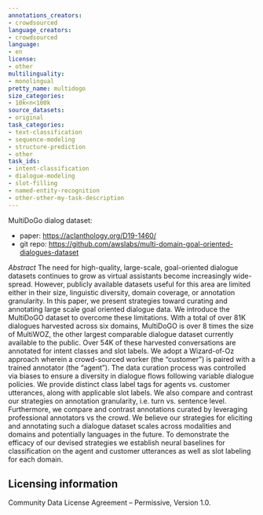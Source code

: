 ```yaml
---
annotations_creators:
- crowdsourced
language_creators:
- crowdsourced
language:
- en
license:
- other
multilinguality:
- monolingual
pretty_name: multidogo
size_categories:
- 10k<n<100k
source_datasets:
- original
task_categories:
- text-classification
- sequence-modeling
- structure-prediction
- other
task_ids:
- intent-classification
- dialogue-modeling
- slot-filling
- named-entity-recognition
- other-other-my-task-description
---
```


MultiDoGo dialog dataset: 
- paper: https://aclanthology.org/D19-1460/
- git repo: https://github.com/awslabs/multi-domain-goal-oriented-dialogues-dataset

*Abstract*
The need for high-quality, large-scale, goal-oriented dialogue datasets continues to grow as virtual assistants become increasingly wide-spread. However, publicly available datasets useful for this area are limited either in their size, linguistic diversity, domain coverage, or annotation granularity. In this paper, we present strategies toward curating and annotating large scale goal oriented dialogue data. We introduce the MultiDoGO dataset to overcome these limitations. With a total of over 81K dialogues harvested across six domains, MultiDoGO is over 8 times the size of MultiWOZ, the other largest comparable dialogue dataset currently available to the public. Over 54K of these harvested conversations are annotated for intent classes and slot labels. We adopt a Wizard-of-Oz approach wherein a crowd-sourced worker (the “customer”) is paired with a trained annotator (the “agent”). The data curation process was controlled via biases to ensure a diversity in dialogue flows following variable dialogue policies. We provide distinct class label tags for agents vs. customer utterances, along with applicable slot labels. We also compare and contrast our strategies on annotation granularity, i.e. turn vs. sentence level. Furthermore, we compare and contrast annotations curated by leveraging professional annotators vs the crowd. We believe our strategies for eliciting and annotating such a dialogue dataset scales across modalities and domains and potentially languages in the future. To demonstrate the efficacy of our devised strategies we establish neural baselines for classification on the agent and customer utterances as well as slot labeling for each domain.

## Licensing information

Community Data License Agreement – Permissive, Version 1.0.